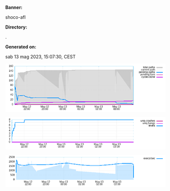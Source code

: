 **Banner:**

shoco-afl

**Directory:**

.

**Generated on:**

sab 13 mag 2023, 15:07:30, CEST

![](high_freq.png)

![](low_freq.png)

![](exec_speed.png)
